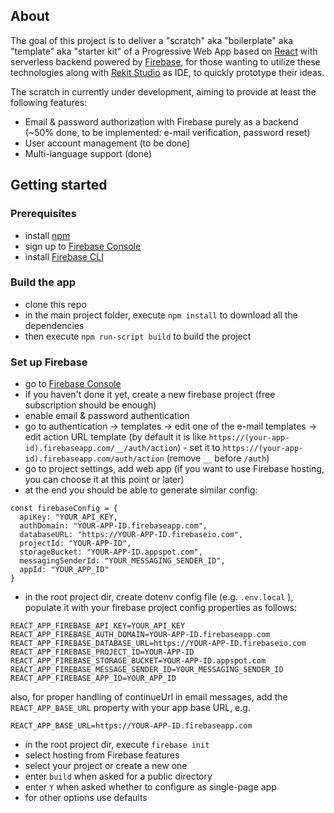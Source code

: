 ## About

The goal of this project is to deliver a "scratch" aka "boilerplate" aka "template" aka "starter kit" of a Progressive Web App based on [React](https://reactjs.org) with serverless backend powered by [Firebase](https://firebase.google.com), for those wanting to utilize these technologies along with [Rekit Studio](https://rekit.js.org) as IDE, to quickly prototype their ideas.

The scratch in currently under development, aiming to provide at least the following features:

- Email & password authorization with Firebase purely as a backend (~50% done, to be implemented: e-mail verification, password reset)
- User account management (to be done)
- Multi-language support (done)


## Getting started

### Prerequisites
 - install [npm](https://www.npmjs.com)
 - sign up to [Firebase Console](https://console.firebase.google.com)
 - install [Firebase CLI](https://firebase.google.com/docs/cli#install_the_firebase_cli)

### Build the app
- clone this repo
- in the main project folder, execute `npm install` to download all the dependencies
- then execute `npm run-script build` to build the project

### Set up Firebase
- go to [Firebase Console](https://console.firebase.google.com)
- if you haven't done it yet, create a new firebase project (free subscription should be enough)
- enable email & password authentication
- go to authentication -> templates -> edit one of the e-mail templates -> edit action URL template (by default it is like `https://(your-app-id).firebaseapp.com/__/auth/action`) - set it to `https://(your-app-id).firebaseapp.com/auth/action` (remove `__` before `/auth`)
- go to project settings, add web app (if you want to use Firebase hosting, you can choose it at this point or later) 
- at the end you should be able to generate similar config: 

```
const firebaseConfig = {
  apiKey: "YOUR_API_KEY,
  authDomain: "YOUR-APP-ID.firebaseapp.com",
  databaseURL: "https://YOUR-APP-ID.firebaseio.com",
  projectId: "YOUR-APP-ID",
  storageBucket: "YOUR-APP-ID.appspot.com",
  messagingSenderId: "YOUR_MESSAGING_SENDER_ID",
  appId: "YOUR_APP_ID"
}
```

- in the root project dir, create dotenv config file (e.g. `.env.local` ), populate it with your firebase project config properties as follows:
```
REACT_APP_FIREBASE_API_KEY=YOUR_API_KEY
REACT_APP_FIREBASE_AUTH_DOMAIN=YOUR-APP-ID.firebaseapp.com
REACT_APP_FIREBASE_DATABASE_URL=https://YOUR-APP-ID.firebaseio.com
REACT_APP_FIREBASE_PROJECT_ID=YOUR-APP-ID
REACT_APP_FIREBASE_STORAGE_BUCKET=YOUR-APP-ID.appspot.com
REACT_APP_FIREBASE_MESSAGE_SENDER_ID=YOUR_MESSAGING_SENDER_ID
REACT_APP_FIREBASE_APP_ID=YOUR_APP_ID
```
also, for proper handling of continueUrl in email messages, add the `REACT_APP_BASE_URL` property with your app base URL, e.g.
```
REACT_APP_BASE_URL=https://YOUR-APP-ID.firebaseapp.com
```
- in the root project dir, execute `firebase init`
- select hosting from Firebase features
- select your project or create a new one
- enter `build` when asked for a public directory
- enter `Y` when asked whether to configure as single-page app
- for other options use defaults